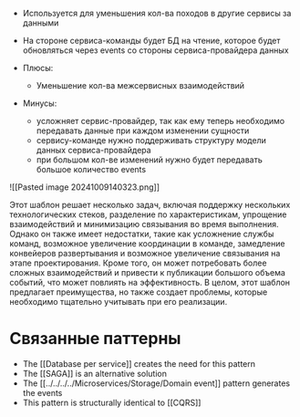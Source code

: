 - Используется для уменьшения кол-ва походов в другие сервисы за данными
- На стороне сервиса-команды будет БД на чтение, которое будет обновляться через events со стороны сервиса-провайдера данных

- Плюсы:
	- Уменьшение кол-ва межсервисных взаимодействий
- Минусы:
	- усложняет сервис-провайдер, так как ему теперь необходимо передавать данные при каждом изменении сущности
	- сервису-команде нужно поддерживать структуру модели данных сервиса-провайдера
	- при большом кол-ве изменений нужно будет передавать большое количество events

![[Pasted image 20241009140323.png]]

Этот шаблон решает несколько задач, включая поддержку нескольких технологических стеков, разделение по характеристикам, упрощение взаимодействий и минимизацию связывания во время выполнения. Однако он также имеет недостатки, такие как усложнение службы команд, возможное увеличение координации в команде, замедление конвейеров развертывания и возможное увеличение связывания на этапе проектирования. Кроме того, он может потребовать более сложных взаимодействий и привести к публикации большого объема событий, что может повлиять на эффективность. В целом, этот шаблон предлагает преимущества, но также создает проблемы, которые необходимо тщательно учитывать при его реализации.
# Связанные паттерны

- The [[Database per service]] creates the need for this pattern
- The [[SAGA]] is an alternative solution
- The [[../../../../Microservices/Storage/Domain event]] pattern generates the events
- This pattern is structurally identical to [[CQRS]]